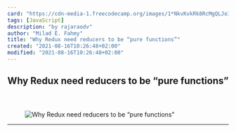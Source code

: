 ```yaml
---
card: "https://cdn-media-1.freecodecamp.org/images/1*NkvKvkRk8RcMgQLJoIIBsQ.png"
tags: [JavaScript]
description: "by rajaraodv"
author: "Milad E. Fahmy"
title: "Why Redux need reducers to be “pure functions”"
created: "2021-08-16T10:26:48+02:00"
modified: "2021-08-16T10:26:48+02:00"
---
```

<div class="site-wrapper">
<main id="site-main" class="site-main outer">
<div class="inner">
<article class="post-full post tag-javascript tag-react tag-tech tag-functional-programming tag-web-development ">
<header class="post-full-header">
<h1 class="post-full-title">Why Redux need reducers to be “pure functions”</h1>
</header>
<figure class="post-full-image">
<picture>
<source media="(max-width: 700px)" sizes="1px" srcset="data:image/gif;base64,R0lGODlhAQABAIAAAAAAAP///yH5BAEAAAAALAAAAAABAAEAAAIBRAA7 1w">
<source media="(min-width: 701px)" sizes="(max-width: 800px) 400px,
(max-width: 1170px) 700px,
1400px" srcset="https://cdn-media-1.freecodecamp.org/images/1*NkvKvkRk8RcMgQLJoIIBsQ.png 300w,
https://cdn-media-1.freecodecamp.org/images/1*NkvKvkRk8RcMgQLJoIIBsQ.png 600w,
https://cdn-media-1.freecodecamp.org/images/1*NkvKvkRk8RcMgQLJoIIBsQ.png 1000w,
https://cdn-media-1.freecodecamp.org/images/1*NkvKvkRk8RcMgQLJoIIBsQ.png 2000w">
<img onerror="this.style.display='none'" src="https://cdn-media-1.freecodecamp.org/images/1*NkvKvkRk8RcMgQLJoIIBsQ.png" alt="Why Redux need reducers to be “pure functions”">
</picture>
</figure>
<section class="post-full-content">
<div class="post-content medium-migrated-article">
</div>
<hr>
</section>
</article>
</div>
</main>
</div>
<!-- Google Tag Manager (noscript) -->
<!-- End Google Tag Manager (noscript) -->
